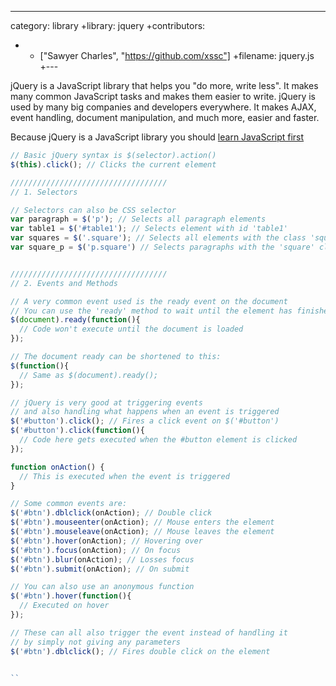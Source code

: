 ---
category: library
+library: jquery
+contributors:
+    - ["Sawyer Charles", "https://github.com/xssc"]
+filename: jquery.js
+---

jQuery is a JavaScript library that helps you "do more, write less". It makes many common JavaScript tasks and makes them easier to write. jQuery is used by many big companies and developers everywhere. It makes AJAX, event handling, document manipulation, and much more, easier and faster.

Because jQuery is a JavaScript library you should [learn JavaScript first](https://github.com/adambard/learnxinyminutes-docs/blob/master/javascript.html.markdown)

```js
// Basic jQuery syntax is $(selector).action()
$(this).click(); // Clicks the current element

///////////////////////////////////
// 1. Selectors

// Selectors can also be CSS selector
var paragraph = $('p'); // Selects all paragraph elements
var table1 = $('#table1'); // Selects element with id 'table1'
var squares = $('.square'); // Selects all elements with the class 'square'
var square_p = $('p.square') // Selects paragraphs with the 'square' class


///////////////////////////////////
// 2. Events and Methods

// A very common event used is the ready event on the document
// You can use the 'ready' method to wait until the element has finished loading
$(document).ready(function(){
  // Code won't execute until the document is loaded
});

// The document ready can be shortened to this:
$(function(){
  // Same as $(document).ready();
});

// jQuery is very good at triggering events
// and also handling what happens when an event is triggered
$('#button').click(); // Fires a click event on $('#button')
$('#button').click(function(){
  // Code here gets executed when the #button element is clicked
});

function onAction() {
  // This is executed when the event is triggered
}

// Some common events are:
$('#btn').dblclick(onAction); // Double click
$('#btn').mouseenter(onAction); // Mouse enters the element
$('#btn').mouseleave(onAction); // Mouse leaves the element
$('#btn').hover(onAction); // Hovering over
$('#btn').focus(onAction); // On focus
$('#btn').blur(onAction); // Losses focus
$('#btn').submit(onAction); // On submit

// You can also use an anonymous function
$('#btn').hover(function(){
  // Executed on hover
});

// These can all also trigger the event instead of handling it
// by simply not giving any parameters
$('#btn').dblclick(); // Fires double click on the element


``
